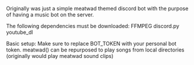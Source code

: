 Originally was just a simple meatwad themed discord bot with the purpose of having a music bot on the server.

The following dependencies must be downloaded:
FFMPEG
discord.py
youtube_dl

Basic setup:
Make sure to replace BOT_TOKEN with your personal bot token.
meatwad() can be repurposed to play songs from local directories (originally would play meatwad sound clips)
